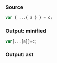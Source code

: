 ### Source
```js parse:stmt
var { ...{ a } } = c;
```

### Output: minified
```js
var{...{a}}=c;
```

### Output: ast

